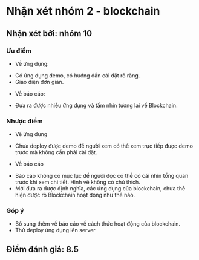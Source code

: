 # Nhận xét nhóm 2 - blockchain
## Nhận xét bởi: nhóm 10

### Ưu điểm
* Về ứng dụng:
- Có ứng dụng demo, có hướng dẫn cài đặt rõ ràng.
- Giao diện đơn giản.

* Về báo cáo:
- Đưa ra được nhiều ứng dụng và tầm nhìn tương lai về Blockchain.

### Nhược điểm
* Về ứng dụng
- Chưa deploy được demo để người xem có thể xem trực tiếp được demo trước mà không cần phải cài đặt.

* Về báo cáo
- Báo cáo không có mục lục để người đọc có thể có cái nhìn tổng quan trước khi xem chi tiết. Hình vẽ không có chú thích.
- Mới đưa ra được định nghĩa, các ứng dụng của blockchain, chưa thể hiện được rõ Blockchain hoạt động như thế nào.


### Góp ý
- Bổ sung thêm về báo cáo về cách thức hoạt động của blockchain.
- Thử deploy ứng dụng lên server

## Điểm đánh giá: 8.5
